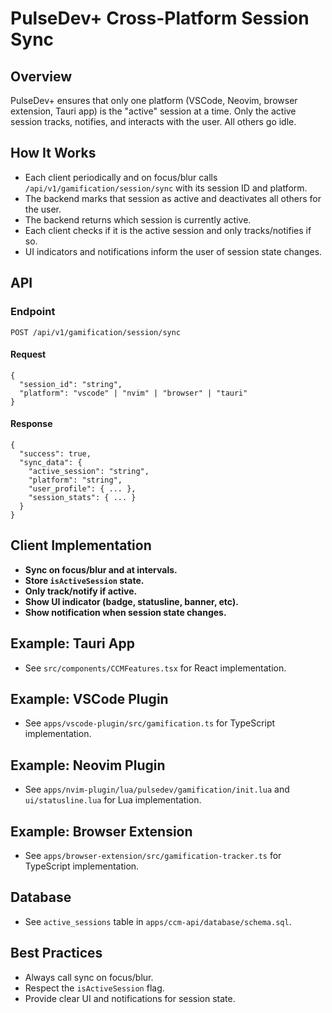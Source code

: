 # PulseDev+ Cross-Platform Session Sync

## Overview
PulseDev+ ensures that only one platform (VSCode, Neovim, browser extension, Tauri app) is the "active" session at a time. Only the active session tracks, notifies, and interacts with the user. All others go idle.

## How It Works
- Each client periodically and on focus/blur calls `/api/v1/gamification/session/sync` with its session ID and platform.
- The backend marks that session as active and deactivates all others for the user.
- The backend returns which session is currently active.
- Each client checks if it is the active session and only tracks/notifies if so.
- UI indicators and notifications inform the user of session state changes.

## API
### Endpoint
`POST /api/v1/gamification/session/sync`

#### Request
```
{
  "session_id": "string",
  "platform": "vscode" | "nvim" | "browser" | "tauri"
}
```

#### Response
```
{
  "success": true,
  "sync_data": {
    "active_session": "string",
    "platform": "string",
    "user_profile": { ... },
    "session_stats": { ... }
  }
}
```

## Client Implementation
- **Sync on focus/blur and at intervals.**
- **Store `isActiveSession` state.**
- **Only track/notify if active.**
- **Show UI indicator (badge, statusline, banner, etc).**
- **Show notification when session state changes.**

## Example: Tauri App
- See `src/components/CCMFeatures.tsx` for React implementation.

## Example: VSCode Plugin
- See `apps/vscode-plugin/src/gamification.ts` for TypeScript implementation.

## Example: Neovim Plugin
- See `apps/nvim-plugin/lua/pulsedev/gamification/init.lua` and `ui/statusline.lua` for Lua implementation.

## Example: Browser Extension
- See `apps/browser-extension/src/gamification-tracker.ts` for TypeScript implementation.

## Database
- See `active_sessions` table in `apps/ccm-api/database/schema.sql`.

## Best Practices
- Always call sync on focus/blur.
- Respect the `isActiveSession` flag.
- Provide clear UI and notifications for session state. 